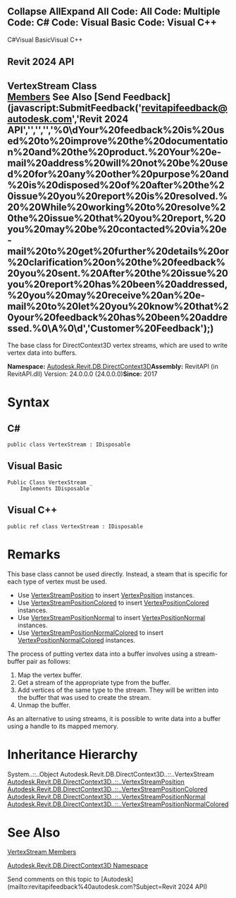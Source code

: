 ﻿

Collapse AllExpand All Code: All Code: Multiple Code: C# Code: Visual Basic Code: Visual C++   
---  
  
C#Visual BasicVisual C++

Revit 2024 API  
---  
VertexStream Class  
[Members](fc0616b9-8da1-3ccf-3b29-5ddaccf95930.md) See Also [Send Feedback](javascript:SubmitFeedback\('revitapifeedback@autodesk.com','Revit 2024 API','','','','%0\\dYour%20feedback%20is%20used%20to%20improve%20the%20documentation%20and%20the%20product.%20Your%20e-mail%20address%20will%20not%20be%20used%20for%20any%20other%20purpose%20and%20is%20disposed%20of%20after%20the%20issue%20you%20report%20is%20resolved.%20%20While%20working%20to%20resolve%20the%20issue%20that%20you%20report,%20you%20may%20be%20contacted%20via%20e-mail%20to%20get%20further%20details%20or%20clarification%20on%20the%20feedback%20you%20sent.%20After%20the%20issue%20you%20report%20has%20been%20addressed,%20you%20may%20receive%20an%20e-mail%20to%20let%20you%20know%20that%20your%20feedback%20has%20been%20addressed.%0\\A%0\\d','Customer%20Feedback'\);)  
---  
  
The base class for DirectContext3D vertex streams, which are used to write vertex data into buffers. 

**Namespace:** [Autodesk.Revit.DB.DirectContext3D](f4ba10f0-55ea-5344-173b-688405391794.md)**Assembly:** RevitAPI (in RevitAPI.dll) Version: 24.0.0.0 (24.0.0.0)**Since:** 2017 

# Syntax

C#  
---  
      
    
    public class VertexStream : IDisposable  
  
Visual Basic  
---  
      
    
    Public Class VertexStream _
    	Implements IDisposable  
  
Visual C++  
---  
      
    
    public ref class VertexStream : IDisposable  
  
# Remarks

This base class cannot be used directly. Instead, a steam that is specific for each type of vertex must be used. 

  * Use [VertexStreamPosition](b6576b22-59f1-5cd1-962c-d65f17c198fb.md) to insert [VertexPosition](718e49aa-9e17-6f2d-2013-141b5cfeefdd.md) instances.
  * Use [VertexStreamPositionColored](588e57a7-b43e-50f0-47ba-11154cae9a24.md) to insert [VertexPositionColored](f99deacd-3167-46ff-6abf-5d27bdbd2c6a.md) instances.
  * Use [VertexStreamPositionNormal](fc9b191e-cbd9-844c-0289-b58ccc19ac8b.md) to insert [VertexPositionNormal](a40efda7-6e2f-a455-f65e-02b10b0bc1b4.md) instances.
  * Use [VertexStreamPositionNormalColored](2b52610e-fbc2-d983-d28c-6fd05a7a215e.md) to insert [VertexPositionNormalColored](aa354e03-2b25-b5a4-5634-c3518518c0d3.md) instances.

The process of putting vertex data into a buffer involves using a stream-buffer pair as follows: 
  1. Map the vertex buffer.
  2. Get a stream of the appropriate type from the buffer.
  3. Add vertices of the same type to the stream. They will be written into the buffer that was used to create the stream.
  4. Unmap the buffer.

As an alternative to using streams, it is possible to write data into a buffer using a handle to its mapped memory. 

# Inheritance Hierarchy

System..::..Object Autodesk.Revit.DB.DirectContext3D..::..VertexStream [Autodesk.Revit.DB.DirectContext3D..::..VertexStreamPosition](b6576b22-59f1-5cd1-962c-d65f17c198fb.md) [Autodesk.Revit.DB.DirectContext3D..::..VertexStreamPositionColored](588e57a7-b43e-50f0-47ba-11154cae9a24.md) [Autodesk.Revit.DB.DirectContext3D..::..VertexStreamPositionNormal](fc9b191e-cbd9-844c-0289-b58ccc19ac8b.md) [Autodesk.Revit.DB.DirectContext3D..::..VertexStreamPositionNormalColored](2b52610e-fbc2-d983-d28c-6fd05a7a215e.md)

# See Also

[VertexStream Members](fc0616b9-8da1-3ccf-3b29-5ddaccf95930.md)

[Autodesk.Revit.DB.DirectContext3D Namespace](f4ba10f0-55ea-5344-173b-688405391794.md)

Send comments on this topic to [Autodesk](mailto:revitapifeedback%40autodesk.com?Subject=Revit 2024 API)